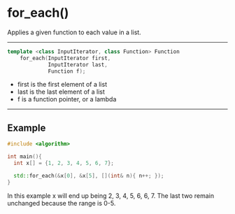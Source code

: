 # for_each()
Applies a given function to each value in a list.

---
```cpp
template <class InputIterator, class Function> Function 
    for_each(InputIterator first, 
             InputIterator last, 
             Function f);
```
- first is the first element of a list
- last is the last element of a list
- f is a function pointer, or a lambda

---
## Example
```cpp
#include <algorithm>

int main(){
  int x[] = {1, 2, 3, 4, 5, 6, 7};

  std::for_each(&x[0], &x[5], [](int& n){ n++; });
}
```
In this example x will end up being 2, 3, 4, 5, 6, 6, 7. The last two remain unchanged because the range is 0-5.
